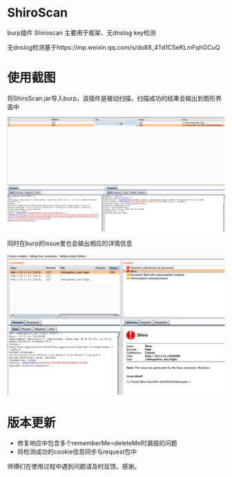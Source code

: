 # ShiroScan
burp插件 Shiroscan 主要用于框架、无dnslog key检测

无dnslog检测基于https://mp.weixin.qq.com/s/do88_4Td1CSeKLmFqhGCuQ

# 使用截图

将ShiroScan.jar导入burp，该插件是被动扫描，扫描成功的结果会输出到图形界面中

![](img/2020-08-06-13-23-13.png)

同时在burp的issue里也会输出相应的详情信息

![](img/2020-07-31-11-52-23.png)

# 版本更新

- 修复响应中包含多个rememberMe=deleteMe时漏报的问题
- 将检测成功的cookie信息同步与request包中



师傅们在使用过程中遇到问题请及时反馈。感谢。